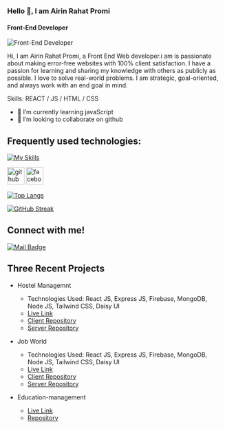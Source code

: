 ### Hello 👋, I am Airin Rahat Promi
#### Front-End Developer
![Front-End Developer](https://i.ibb.co/LYvbZcZ/githubbanner.png)

Hi, I am Airin Rahat Promi, a Front End Web developer.i am is passionate about making error-free websites with 100% client satisfaction. I have a passion for learning and sharing my knowledge with others as publicly as possible. I love to solve real-world problems. I am strategic, goal-oriented, and always work with an end goal in mind. 

Skills:  REACT / JS / HTML / CSS

- 🌱 I’m currently learning javaScript 
- 👯 I’m looking to collaborate on github


## Frequently used technologies:
[![My Skills](https://skillicons.dev/icons?i=html,css,js,tailwind,react,firebase,express,mongo,nodejs,git,figma)](https://skillicons.dev)


[<img src='https://cdn.jsdelivr.net/npm/simple-icons@3.0.1/icons/github.svg' alt='github' height='40'>](https://github.com/airinrahat)  [<img src='https://cdn.jsdelivr.net/npm/simple-icons@3.0.1/icons/facebook.svg' alt='facebook' height='40'>](https://www.facebook.com/airinrahat)  

[![Top Langs](https://github-readme-stats.vercel.app/api/top-langs/?username=airinrahat)](https://github.com/anuraghazra/github-readme-stats)

<a href="https://git.io/streak-stats"><img src="https://github-readme-streak-stats.herokuapp.com?user=airinrahat&theme=transparent&date_format=M%20j%5B%2C%20Y%5D&exclude_days=Sun%2CMon%2CTue%2CWed%2CThu%2CFri%2CSat&card_width=800&type=png" alt="GitHub Streak" /></a>

## Connect with me!

[![Mail Badge](https://img.shields.io/badge/Gmail-D14836?style=for-the-badge&logo=gmail&logoColor=white)](mailto:airinrahatprome@gmail.com)



## Three Recent Projects
- Hostel Managemnt
    * Technologies Used: React JS, Express JS, Firebase, MongoDB, Node JS, Tailwind CSS, Daisy UI
    * [Live Link](https://hostel-management-79aab.web.app/)
    * [Client Repository](https://github.com/airinrahat/hostel-manegement-client-side) 
    * [Server Repository](https://github.com/airinrahat/hostel-manegement-server-side)
      
- Job World
    * Technologies Used: React JS, Express JS, Firebase, MongoDB, Node JS, Tailwind CSS, Daisy UI
    * [Live Link](https://grand-kashata-180b1a.netlify.app/)
    * [Client Repository](https://github.com/airinrahat/job-world-client-side) 
    * [Server Repository](https://github.com/airinrahat/job-world-server-side)

- Education-management
    * [Live Link](https://event-managment-arp.netlify.app/) 
    * [ Repository](https://github.com/airinrahat/assigment9-education-managemnt) 

